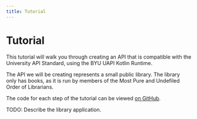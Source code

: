```yaml
---
title: Tutorial
---
```


# Tutorial

This tutorial will walk you through creating an API that is compatible with the University API Standard, using the
BYU UAPI Kotlin Runtime.

The API we will be creating represents a small public library.  The library only has books, as it is run by members
of the Most Pure and Undefiled Order of Librarians.

The code for each step of the tutorial can be viewed [on GitHub](https://github.com/byu-oit/kotlin-uapi/tree/master/examples/library/tutorial-steps).

TODO: Describe the library application.

